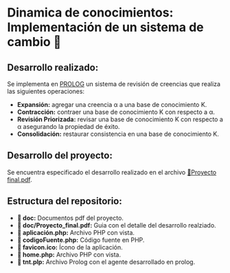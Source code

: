# Dinamica de conocimientos: Implementación de un sistema de cambio 🤖

## Desarrollo realizado:

Se implementa en [PROLOG](https://www.swi-prolog.org/) un sistema de revisión de creencias que realiza las siguientes operaciones:

- **Expansión:** agregar una creencia α a una base de conocimiento K.
- **Contracción:** contraer una base de conocimiento K con respecto a α.
- **Revisión Priorizada:** revisar una base de conocimiento K con respecto a α asegurando la propiedad de éxito.
- **Consolidación:** restaurar consistencia en una base de conocimiento K.

## Desarrollo del proyecto:

Se encuentra especificado el desarrollo realizado en el archivo [📃Proyecto final.pdf](/doc/Proyecto_final.pdf).

## Estructura del repositorio:

- **📁 doc:** Documentos pdf del proyecto.
- **📄 doc/Proyecto_final.pdf:** Guia con el detalle del desarrollo realziado.
- **📄 aplicación.php:** Archivo PHP con vista.
- **📄 codigoFuente.php:** Código fuente en PHP.
- **📄 favicon.ico:** Ícono de la aplicación.
- **📄 home.php:** Archivo PHP con vista.
- **📄 tnt.plp:** Archivo Prolog con el agente desarrollado en prolog.
